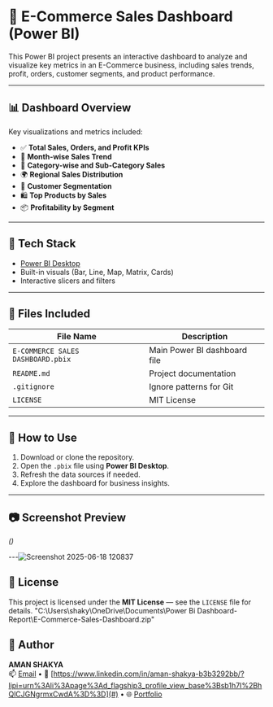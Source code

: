 # 🛒 E-Commerce Sales Dashboard (Power BI)

This Power BI project presents an interactive dashboard to analyze and visualize key metrics in an E-Commerce business, including sales trends, profit, orders, customer segments, and product performance.

---

## 📊 Dashboard Overview

Key visualizations and metrics included:
- ✅ **Total Sales, Orders, and Profit KPIs**
- 📅 **Month-wise Sales Trend**
- 🧾 **Category-wise and Sub-Category Sales**
- 🌍 **Regional Sales Distribution**
- 👥 **Customer Segmentation**
- 🛍️ **Top Products by Sales**
- 📦 **Profitability by Segment**

---

## 🧰 Tech Stack
- [Power BI Desktop](https://powerbi.microsoft.com/)
- Built-in visuals (Bar, Line, Map, Matrix, Cards)
- Interactive slicers and filters

---

## 📁 Files Included

| File Name                          | Description                            |
|-----------------------------------|----------------------------------------|
| `E-COMMERCE SALES DASHBOARD.pbix` | Main Power BI dashboard file           |
| `README.md`                       | Project documentation                  |
| `.gitignore`                      | Ignore patterns for Git                |
| `LICENSE`                         | MIT License                            |

---

## 🚀 How to Use

1. Download or clone the repository.
2. Open the `.pbix` file using **Power BI Desktop**.
3. Refresh the data sources if needed.
4. Explore the dashboard for business insights.

---

## 📷 Screenshot Preview

*()*

---![Screenshot 2025-06-18 120837](https://github.com/user-attachments/assets/2812e69e-97d2-4773-8808-ecbd3077d773)


## 📄 License

This project is licensed under the **MIT License** — see the `LICENSE` file for details.
"C:\Users\shaky\OneDrive\Documents\Power Bi Dashboard-Report\E-Commerce-Sales-Dashboard.zip"

## 👤 Author

**AMAN SHAKYA**  
📫 [Email](shakyaaman8920@gmail.com) • 💼 [https://www.linkedin.com/in/aman-shakya-b3b3292bb/?lipi=urn%3Ali%3Apage%3Ad_flagship3_profile_view_base%3Bsb1h7I%2BhQlCJGNgrmxCwdA%3D%3D](#) • 🌐 [Portfolio](#)

